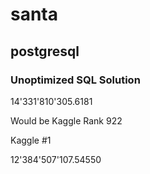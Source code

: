 # santa
## postgresql
### Unoptimized SQL Solution

14'331'810'305.6181

Would be Kaggle Rank 922



Kaggle #1

12'384'507'107.54550